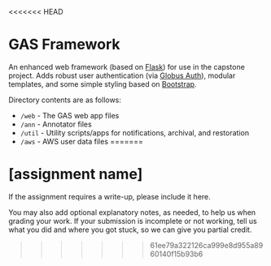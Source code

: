 <<<<<<< HEAD
# GAS Framework
An enhanced web framework (based on [Flask](https://flask.palletsprojects.com/)) for use in the capstone project. Adds robust user authentication (via [Globus Auth](https://docs.globus.org/api/auth)), modular templates, and some simple styling based on [Bootstrap](https://getbootstrap.com/docs/3.3/).

Directory contents are as follows:
* `/web` - The GAS web app files
* `/ann` - Annotator files
* `/util` - Utility scripts/apps for notifications, archival, and restoration
* `/aws` - AWS user data files
=======
# [assignment name]

If the assignment requires a write-up, please include it here.

You may also add optional explanatory notes, as needed, to help us when grading your work. If your submission is incomplete or not working, tell us what you did and where you got stuck, so we can give you partial credit.
>>>>>>> 61ee79a322126ca999e8d955a8960140f15b93b6
